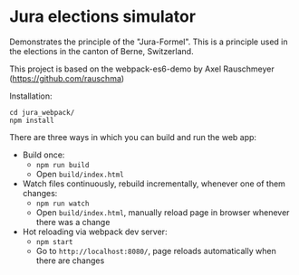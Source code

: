 # Jura elections simulator

Demonstrates the principle of the "Jura-Formel". This is a principle used in the elections in the canton of Berne, Switzerland.

This project is based on the webpack-es6-demo by Axel Rauschmeyer (https://github.com/rauschma)

Installation:

```
cd jura_webpack/
npm install
```

There are three ways in which you can build and run the web app:

* Build once:
    * `npm run build`
    * Open `build/index.html`
* Watch files continuously, rebuild incrementally, whenever one of them changes:
    * `npm run watch`
    * Open `build/index.html`, manually reload page in browser whenever there was a change
* Hot reloading via webpack dev server:
    * `npm start`
    * Go to `http://localhost:8080/`, page reloads automatically when there are changes
